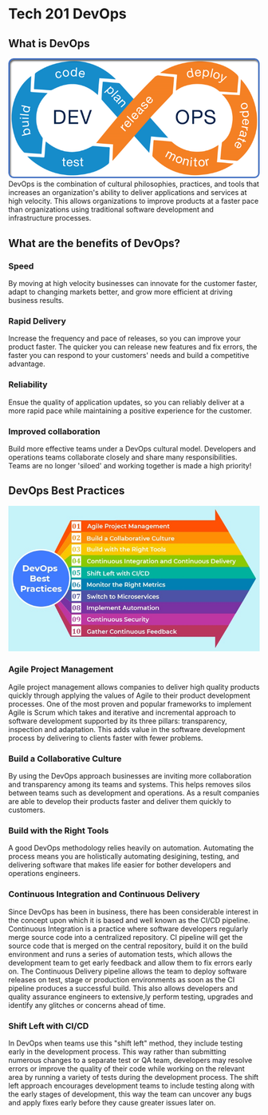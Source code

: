 # Tech 201 DevOps

## What is DevOps
![](devops.png)
DevOps is the combination of cultural philosophies, practices, and tools that increases an organization's ability to deliver applications and services at high velocity. This allows organizations to improve products at a faster pace than organizations using traditional software development and infrastructure processes.

## What are the benefits of DevOps?
### Speed
By moving at high velocity businesses can innovate for the customer faster, adapt to changing markets better, and grow more efficient at driving business results.
### Rapid Delivery
Increase the frequency and pace of releases, so you can improve your product faster. The quicker you can release new features and fix errors, the faster you can respond to your customers' needs and build a competitive advantage.
### Reliability
Ensue the quality of application updates, so you can reliably deliver at a more rapid pace while maintaining a positive experience for the customer.
### Improved collaboration
Build more effective teams under a DevOps cultural model. Developers and operations teams collaborate closely and share many responsibilities. Teams are no longer 'siloed' and working together is made a high priority!
## DevOps Best Practices
![](devops_best_practices.png)
### Agile Project Management
Agile project management allows companies to deliver high quality products quickly through applying the values of Agile to their product development processes. One of the most proven and popular frameworks to implement Agile is Scrum which takes and iterative and incremental approach to software development supported by its three pillars: transparency, inspection and adaptation. This adds value in the software development process by delivering to clients faster with fewer problems.
### Build a Collaborative Culture
By using the DevOps approach businesses are inviting more collaboration and transparency among its teams and systems. This helps removes silos between teams such as development and operations. As a result companies are able to develop their products faster and deliver them quickly to customers.
### Build with the Right Tools
A good DevOps methodology relies heavily on automation. Automating the process means you are holistically automating desigining, testing, and delivering software that makes life easier for bother developers and operations engineers.
### Continuous Integration and Continuous Delivery
Since DevOps has been in business, there has been considerable interest in the concept upon which it is based and well known as the CI/CD pipeline. Continuous Integration is a practice where software developers regularly merge source code into a centralized repository. CI pipeline will get the source code that is merged on the central repository, build it on the build environment and runs a series of automation tests, which allows the development team to get early feedback and allow them to fix errors early on. The Continuous Delivery pipeline allows the team to deploy software releases on test, stage or production environments as soon as the CI pipeline produces a successful build. This also allows developers and quality assurance engineers to extensive,ly perform testing, upgrades and identify any glitches or concerns ahead of time.
### Shift Left with CI/CD
In DevOps when teams use this "shift left" method, they include testing early in the development process. This way rather than submitting numerous changes to a separate test or QA team, developers may resolve errors or improve the quality of their code while working on the relevant area by running a variety of tests during the development process. The shift left approach encourages development teams to include testing along with the early stages of development, this way the team can uncover any bugs and apply fixes early before they cause greater issues later on.
